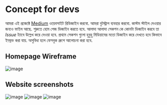 # Concept for devs
আমরা এই প্রজেক্টে [Medium](https://medium.com/) ওয়েবসাইট রিডিজাইন করবো. আমরা বুটস্ট্রাপ ব্যবহার করবো. কাস্টম স্টাইল দেওয়ার জন্যও ফাইল আছে. শুরুতে হোম পেজ ডিজাইন করতে হবে. আলাদা আলাদা সেকশন কে কোনটা ডিজাইন করবে তা *Issue* ট্যাবে উল্লেখ করে দেওয়া হবে. প্রথমে সেকশন গুলো হুবুহু মিডিয়ামের মতো ডিজাইন করে দেখতে হবে কিভাবে ইম্প্রভ করা যায়. অসুবিধা হলে ফেসবুক গ্রুপে আলোচনা করা হবে.

## Homepage Wireframe
![image](https://user-images.githubusercontent.com/50569315/121794249-85c57300-cc28-11eb-9078-a7bc4c21a231.png)

## Website screenshots
![image](https://user-images.githubusercontent.com/50569315/122255223-bd197580-ceef-11eb-808a-602bc51a4382.png)
![image](https://user-images.githubusercontent.com/50569315/122255313-d1f60900-ceef-11eb-9168-788a644984cd.png)
![image](https://user-images.githubusercontent.com/50569315/122255394-e20de880-ceef-11eb-9eff-b74c3747a6e1.png)
